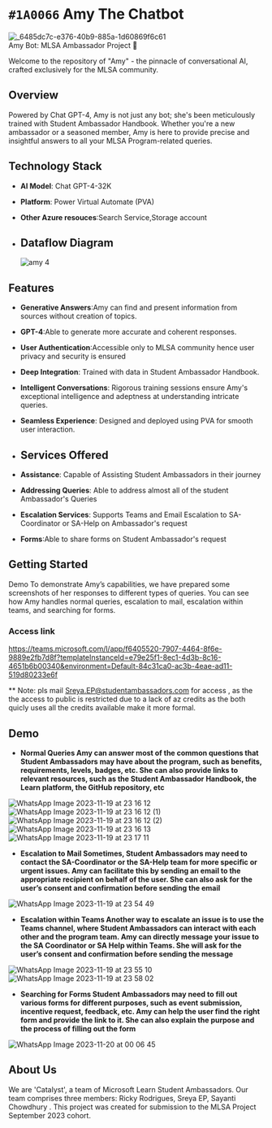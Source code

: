 # `#1A0066` Amy The Chatbot 

  

![_6485dc7c-e376-40b9-885a-1d60869f6c61](https://github.com/Team-Catalyst-MLSA/amy_bot/assets/117088162/a57e35af-ef8f-4b69-9187-f62542aef043)           
Amy Bot: MLSA Ambassador Project 🤖

Welcome to the repository of "Amy" - the pinnacle of conversational AI, crafted exclusively for the MLSA community.

## Overview

Powered by Chat GPT-4, Amy is not just any bot; she's been meticulously trained with Student Ambassador Handbook. Whether you're a new ambassador or a seasoned member, Amy is here to provide precise and insightful answers to all your MLSA Program-related queries.

## Technology Stack

- **AI Model**: Chat GPT-4-32K
- **Platform**: Power Virtual Automate (PVA)
- **Other Azure resouces**:Search Service,Storage account

- ## Dataflow Diagram

  ![amy 4](https://github.com/Team-Catalyst-MLSA/amy_bot/assets/115161334/5d821b9c-cdac-4bf2-a2bf-a6f7224f455f)


## Features

- **Generative Answers**:Amy can find and present information from sources without creation of topics.
- **GPT-4**:Able to generate more accurate and coherent responses.
- **User Authentication**:Accessible only to MLSA community hence user privacy and security is ensured
- **Deep Integration**: Trained with data in Student Ambassador Handbook.
- **Intelligent Conversations**: Rigorous training sessions ensure Amy's exceptional intelligence and adeptness at understanding intricate queries.
- **Seamless Experience**: Designed and deployed using PVA for smooth user interaction.

- ## Services Offered

- **Assistance**: Capable of Assisting Student Ambassadors in their journey
- **Addressing Queries**: Able to address almost all of the student Ambassador's Queries
- **Escalation Services**: Supports Teams and Email Escalation to SA-Coordinator or SA-Help on Ambassador's request
- **Forms**:Able to share forms on Student Ambassador's request

## Getting Started
Demo To demonstrate Amy’s capabilities, we have prepared some screenshots of her responses to different types of queries. You can see how Amy handles normal 
queries, escalation to mail, escalation within teams, and searching for forms.

### Access link 

https://teams.microsoft.com/l/app/f6405520-7907-4464-8f6e-9889e2fb7d8f?templateInstanceId=e79e25f1-8ec1-4d3b-8c16-4651b6b00340&environment=Default-84c31ca0-ac3b-4eae-ad11-519d80233e6f

** Note: pls mail Sreya.EP@studentambassadors.com for access , as the the access to public is restricted due to a lack of az credits as the both quicly uses all the credits available make it more formal.

## Demo


- **Normal Queries Amy can answer most of the common questions that Student Ambassadors may have about the program, such as benefits, requirements, levels, badges, etc. She can also provide links to relevant resources, such as the Student Ambassador Handbook, the Learn platform, the GitHub repository, etc**

![WhatsApp Image 2023-11-19 at 23 16 12](https://github.com/Team-Catalyst-MLSA/amy_bot/assets/115161334/199c405e-def8-4e83-a120-4ce7f4f160cf)
![WhatsApp Image 2023-11-19 at 23 16 12 (1)](https://github.com/Team-Catalyst-MLSA/amy_bot/assets/115161334/3b8c48b8-ac1f-463c-8b85-015f93082e8b)
![WhatsApp Image 2023-11-19 at 23 16 12 (2)](https://github.com/Team-Catalyst-MLSA/amy_bot/assets/115161334/ead4bfed-80c0-4349-be95-f4cb896ad1b1)
![WhatsApp Image 2023-11-19 at 23 16 13](https://github.com/Team-Catalyst-MLSA/amy_bot/assets/115161334/24fd7a28-ed06-4f4f-8acc-6b7031a63cac)
![WhatsApp Image 2023-11-19 at 23 17 11](https://github.com/Team-Catalyst-MLSA/amy_bot/assets/115161334/a2ca7939-20f9-4e7f-a717-d00ce7dd8226)
  
- **Escalation to Mail Sometimes, Student Ambassadors may need to contact the SA-Coordinator or the SA-Help team for more specific or urgent issues. Amy can facilitate this by sending an email to the appropriate recipient on behalf of the user. She can also ask for the user’s consent and confirmation before sending the email**

![WhatsApp Image 2023-11-19 at 23 54 49](https://github.com/Team-Catalyst-MLSA/amy_bot/assets/115161334/c4c7dcc3-8ed9-4bfb-9370-47fa4d3fa280)

- **Escalation within Teams Another way to escalate an issue is to use the Teams channel, where Student Ambassadors can interact with each other and the program team. Amy can directly message your issue to the SA Coordinator or SA Help within Teams. She will ask for the user’s consent and confirmation before sending the message**

![WhatsApp Image 2023-11-19 at 23 55 10](https://github.com/Team-Catalyst-MLSA/amy_bot/assets/115161334/5a25bd46-ac0a-4653-974d-d63aa4249885)
![WhatsApp Image 2023-11-19 at 23 58 02](https://github.com/Team-Catalyst-MLSA/amy_bot/assets/115161334/76f185a5-1913-4b97-870b-4a250e99a9bb)

- **Searching for Forms Student Ambassadors may need to fill out various forms for different purposes, such as event submission, incentive request, feedback, etc. Amy can help the user find the right form and provide the link to it. She can also explain the purpose and the process of filling out the form**

![WhatsApp Image 2023-11-20 at 00 06 45](https://github.com/Team-Catalyst-MLSA/amy_bot/assets/115161334/6665c2aa-8020-4467-a19f-66ad6c5fcb6a)

## About Us

We are 'Catalyst', a team of Microsoft Learn Student Ambassadors. Our team comprises three members: Ricky Rodrigues, Sreya EP, Sayanti Chowdhury . This project was created for submission to the MLSA Project September 2023 cohort.

